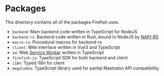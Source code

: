 # Packages

This directory contains all of the packages Firefish uses.

- `backend`: Main backend code written in TypeScript for NodeJS
- `backend-rs`: Backend code written in Rust, bound to NodeJS by [NAPI-RS](https://napi.rs/)
- `macro-rs`: Procedural macros for backend-rs
- `client`: Web interface written in Vue3 and TypeScript
- `sw`: Web [Service Worker](https://developer.mozilla.org/en-US/docs/Web/API/Service_Worker_API) written in TypeScript
- `firefish-js`: TypeScript SDK for both backend and client
- `i18n`: Typed i18n for client
- `megalodon`: TypeScript library used for partial Mastodon API compatibility
